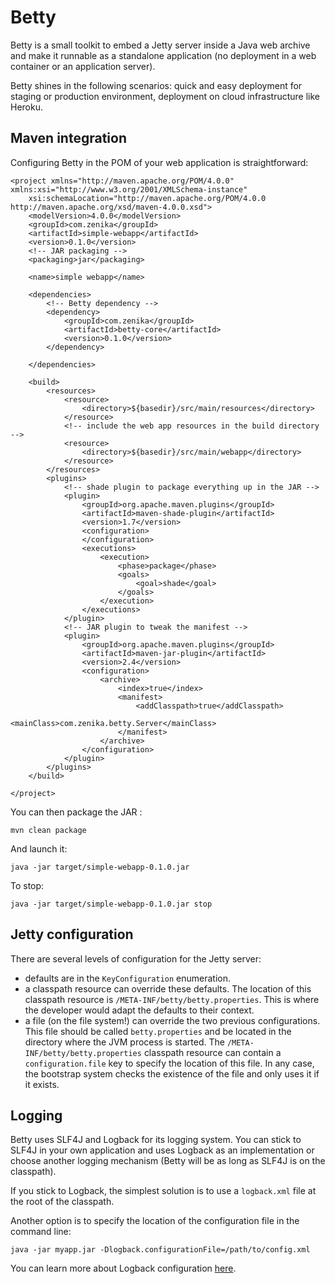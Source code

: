 # Betty

Betty is a small toolkit to embed a Jetty server inside a Java web archive and make it
runnable as a standalone application (no deployment in a web container or an 
application server).

Betty shines in the following scenarios: quick and easy deployment for staging or 
production environment, deployment on cloud infrastructure like Heroku.

## Maven integration

Configuring Betty in the POM of your web application is straightforward:

	<project xmlns="http://maven.apache.org/POM/4.0.0" xmlns:xsi="http://www.w3.org/2001/XMLSchema-instance"
		xsi:schemaLocation="http://maven.apache.org/POM/4.0.0 http://maven.apache.org/xsd/maven-4.0.0.xsd">
		<modelVersion>4.0.0</modelVersion>
		<groupId>com.zenika</groupId>
		<artifactId>simple-webapp</artifactId>
		<version>0.1.0</version>
		<!-- JAR packaging -->	
		<packaging>jar</packaging>
	
		<name>simple webapp</name>
	
		<dependencies>
			<!-- Betty dependency -->
			<dependency>
				<groupId>com.zenika</groupId>
				<artifactId>betty-core</artifactId>
				<version>0.1.0</version>
			</dependency>
	
		</dependencies>
		
		<build>
			<resources>
				<resource>
					<directory>${basedir}/src/main/resources</directory>
				</resource>
				<!-- include the web app resources in the build directory -->
				<resource>
					<directory>${basedir}/src/main/webapp</directory>
				</resource>
			</resources>
			<plugins>
				<!-- shade plugin to package everything up in the JAR -->
				<plugin>
					<groupId>org.apache.maven.plugins</groupId>
					<artifactId>maven-shade-plugin</artifactId>
					<version>1.7</version>
					<configuration>
					</configuration>
					<executions>
						<execution>
							<phase>package</phase>
							<goals>
								<goal>shade</goal>
							</goals>
						</execution>
					</executions>
				</plugin>
				<!-- JAR plugin to tweak the manifest -->
				<plugin>
					<groupId>org.apache.maven.plugins</groupId>
					<artifactId>maven-jar-plugin</artifactId>
					<version>2.4</version>
					<configuration>
						<archive>
							<index>true</index>
							<manifest>
								<addClasspath>true</addClasspath>
								<mainClass>com.zenika.betty.Server</mainClass>
							</manifest>
						</archive>
					</configuration>
				</plugin>
			</plugins>
		</build>
	
	</project>
	
You can then package the JAR :

	mvn clean package
	
And launch it:

	java -jar target/simple-webapp-0.1.0.jar
	
To stop:

	java -jar target/simple-webapp-0.1.0.jar stop

## Jetty configuration

There are several levels of configuration for the Jetty server:
* defaults are in the `KeyConfiguration` enumeration.
* a classpath resource can override these defaults. The location of this classpath resource is 
`/META-INF/betty/betty.properties`. This is where the developer would adapt the defaults
to their context.
* a file (on the file system!) can override the two previous configurations. This file should
be called `betty.properties` and be located in the directory where the JVM process is started.
The `/META-INF/betty/betty.properties` classpath resource can contain a `configuration.file`
key to specify the location of this file. In any case, the bootstrap system checks the existence
of the file and only uses it if it exists.

## Logging

Betty uses SLF4J and Logback for its logging system. You can stick to SLF4J in your own application and uses Logback as an implementation or choose
another logging mechanism (Betty will be as long as SLF4J is on the classpath).

If you stick to Logback, the simplest solution is to use a `logback.xml` file at the root of the classpath.

Another option is to specify the location of the configuration file in the command line:

	java -jar myapp.jar -Dlogback.configurationFile=/path/to/config.xml
	
You can learn more about Logback configuration [here](http://logback.qos.ch/manual/configuration.html).
